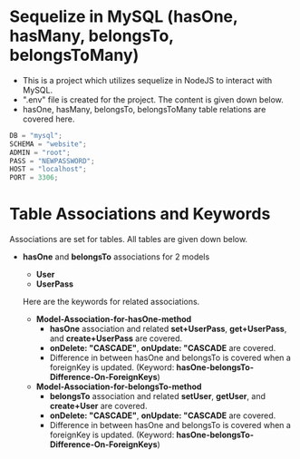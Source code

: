 # Sequelize in MySQL (hasOne, hasMany, belongsTo, belongsToMany)

- This is a project which utilizes sequelize in NodeJS to interact with MySQL.
- ".env" file is created for the project. The content is given down below.
- hasOne, hasMany, belongsTo, belongsToMany table relations are covered here.

```javascript
DB = "mysql";
SCHEMA = "website";
ADMIN = "root";
PASS = "NEWPASSWORD";
HOST = "localhost";
PORT = 3306;
```

# Table Associations and Keywords

Associations are set for tables. All tables are given down below.

- **hasOne** and **belongsTo** associations for 2 models
    - **User**
    - **UserPass**

    Here are the keywords for related associations.
    - **Model-Association-for-hasOne-method**
        - **hasOne** association and related **set+UserPass**, **get+UserPass**, and  **create+UserPass** are covered.
        - **onDelete: "CASCADE"**, **onUpdate: "CASCADE** are covered.
        - Difference in between hasOne and belongsTo is covered when a foreignKey is updated. (Keyword: **hasOne-belongsTo-Difference-On-ForeignKeys**)
    - **Model-Association-for-belongsTo-method**
        - **belongsTo** association and related **setUser**, **getUser**, and **create+User** are covered.
        - **onDelete: "CASCADE"**, **onUpdate: "CASCADE** are covered.
        - Difference in between hasOne and belongsTo is covered when a foreignKey is updated. (Keyword: **hasOne-belongsTo-Difference-On-ForeignKeys**)
